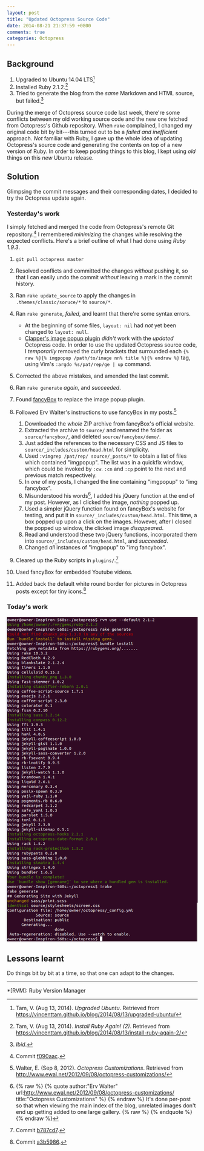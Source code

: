 ```yaml
---
layout: post
title: "Updated Octopress Source Code"
date: 2014-08-21 21:37:59 +0800
comments: true
categories: Octopress
---
```


Background
---

1. Upgraded to Ubuntu 14.04 LTS[^UpUb]
2. Installed Ruby 2.1.2.[^UpRVM]
3. Tried to generate the blog from the *same* Markdown and HTML
source, but failed.[^Ruby2Fail]

During the merge of Octopress source code last week, there're some
conflicts between my old working source code and the new one fetched
from Octopress's Github repository.  When `rake` complained, I changed
my original code bit by bit---this turned out to be a *failed and
inefficient* approach.  *Not* familiar with Ruby, I gave up the whole
idea of updating Octopress's source code and generating the contents
on top of a new version of Ruby.  In order to keep posting things to
this blog, I kept using *old* things on this *new* Ubuntu release.

<!-- more -->

Solution
---

Glimpsing the commit messages and their corresponding dates, I decided
to try the Octopress update again.

### Yesterday's work

I simply fetched and merged the code from Octopress's remote Git
repository.[^merge]  I remembered *minimizing* the changes while
resolving the expected conflicts.  Here's a brief outline of what I
had done using *Ruby 1.9.3*.

1. `git pull octopress master`
2. Resolved conflicts and committed the changes *without* pushing it,
so that I can easily undo the commit *without* leaving a mark in the
commit history.
3. Ran `rake update_source` to apply the changes in
`.themes/classic/soruce/*` to `source/*`.
4. Ran `rake generate`, *failed*, and learnt that there're some syntax
errors.

    - At the beginning of some files, `layout: nil` had *not* yet been
	changed to `layout: null`.
    - [Clapper's image popup plugin][imgpopup] *didn't* work with the
      *updated* Octopress code.  In order to use the updated Octopress
      source code, I *temporarily* removed the curly brackets that
      surrounded each
      `{% raw %}{% imgpopup /path/to/image nn% title %}{% endraw %}`
      tag, using Vim's `:argdo %s/pat/rep/ge | up` command.

5. Corrected the above mistakes, and amended the last commit.
6. Ran `rake generate` *again*, and *succeeded*.
7. Found [fancyBox] to replace the image popup plugin.
8. Followed Erv Walter's instructions to use fancyBox in my
posts.[^ewal]

    1. Downloaded the *whole* ZIP archive from fancyBox's official
    website.
    2. Extracted the archive to `source/` and renamed the folder as
    `source/fancybox/`, and deleted `source/fancybox/demo/`.
    3. Just added the references to the necessary CSS and JS files to
    `source/_includes/custom/head.html` for simplicity.
    4. Used `:vimgrep /pat/rep/ source/_posts/*` to obtain a list of
    files which contained "imgpopup".  The list was in a quickfix
    window, which could be invoked by `:cw`.  `:cn` and `:cp` point to
    the next and previous match respectively.
    5. In *one* of my posts, I changed the line containing "imgpopup"
    to "img fancybox".
    6. Misunderstood his words[^ewal_quote], I added his jQuery
    function at the end of my post.  However, as I clicked the image,
    *nothing* popped up.
    7. Used a simpler jQuery function found on fancyBox's website for
    testing, and put it in `source/_includes/custom/head.html`.  This
    time, a box popped up upon a click on the images.  However, after
    I closed the popped up window, the clicked image *disappeared*.
    8. Read and understood these two jQuery functions, incorporated
    them into `source/_includes/custom/head.html`, and *succeeded*.
    9. Changed *all* instances of "imgpopup" to "img fancybox".

9. Cleared up the Ruby scripts in `plugins/`.[^del_imgpopup]
10. Used fancyBox for embedded Youtube videos.
11. Added back the default white round border for pictures in
Octopress posts except for tiny icons.[^img_bd]

### Today's work

![Screenshot of GNOME Terminal][term]

Lessons learnt
---

Do things bit by bit at a time, so that one can adapt to the changes.

---
[^UpUb]:
    Tam, V.  (Aug 13, 2014).  *Upgraded Ubuntu*.  Retrieved from
    <https://vincenttam.github.io/blog/2014/08/13/upgraded-ubuntu/>

[^UpRVM]:
    Tam, V.  (Aug 13, 2014).  *Install Ruby Again! (2)*.  Retrieved
    from
    <https://vincenttam.github.io/blog/2014/08/13/install-ruby-again-2/>

[^Ruby2Fail]: *Ibid*.
[^merge]: Commit [f090aac].
[^ewal]:
    Walter, E.  (Sep 8, 2012).  *Octopress Customizations*.  Retrieved
    from <http://www.ewal.net/2012/09/08/octopress-customizations/>

[^ewal_quote]:
    {% raw %}
    {% quote author:"Erv Walter" url:http://www.ewal.net/2012/09/08/octopress-customizations/ title:"Octopress Customizations" %}
    {% endraw %}
     It's done per-post so that when viewing the main index of the
     blog, unrelated images don't end up getting added to one large
     gallery.
    {% raw %}
    {% endquote %}
    {% endraw %}

[^del_imgpopup]: Commit [b787cd7].
[^img_bd]: Commit [a3b5986].

[f090aac]: https://github.com/VincentTam/vincenttam.github.io/commit/f090aac
[imgpopup]: http://brizzled.clapper.org/blog/2012/02/05/a-simple-octopress-image-popup-plugin/
[fancyBox]: http://fancyapps.com/fancybox/
[b787cd7]: https://github.com/VincentTam/vincenttam.github.io/commit/b787cd7
[a3b5986]: https://github.com/VincentTam/vincenttam.github.io/commit/a3b5986
[term]: /images/posts/OctopressUpdate/rvm212.png

*[RVM]: Ruby Version Manager

